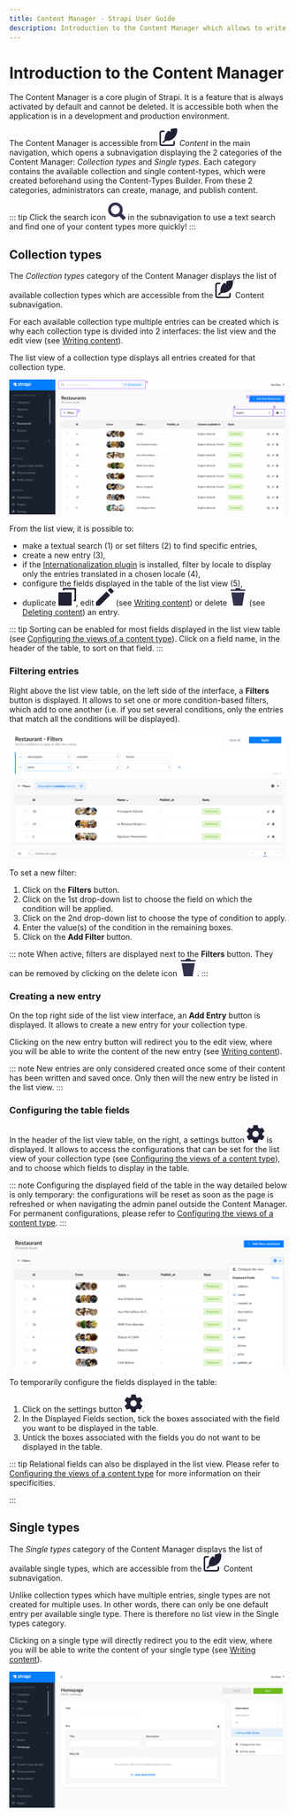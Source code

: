 ```yaml
---
title: Content Manager - Strapi User Guide
description: Introduction to the Content Manager which allows to write content for collection types and single types.
---
```


# Introduction to the Content Manager

The Content Manager is a core plugin of Strapi. It is a feature that is always activated by default and cannot be deleted. It is accessible both when the application is in a development and production environment.

The Content Manager is accessible from ![Content icon](../assets/icons/content.svg) *Content* in the main navigation, which opens a subnavigation displaying the 2 categories of the Content Manager: _Collection types_ and _Single types_. Each category contains the available collection and single content-types, which were created beforehand using the Content-Types Builder. From these 2 categories, administrators can create, manage, and publish content.

::: tip
Click the search icon ![Search icon](../assets/icons/search.svg) in the subnavigation to use a text search and find one of your content types more quickly!
:::

## Collection types

The _Collection types_ category of the Content Manager displays the list of available collection types which are accessible from the ![Content icon](../assets/icons/content.svg) Content subnavigation.

For each available collection type multiple entries can be created which is why each collection type is divided into 2 interfaces: the list view and the edit view (see [Writing content](writing-content.md)).

The list view of a collection type displays all entries created for that collection type.

![List view of a collection type in the Content Manager](../assets/content-manager/content-manager_list-view.png)

From the list view, it is possible to:

- make a textual search (1) or set filters (2) to find specific entries,
- create a new entry (3),
- if the [Internationalization plugin](/user-docs/latest/plugins/strapi-plugins.md#internationalization-plugin) is installed, filter by locale to display only the entries translated in a chosen locale (4),
- configure the fields displayed in the table of the list view (5),
- duplicate ![Duplicate icon](../assets/icons/duplicate.svg), edit ![Edit icon](../assets/icons/edit.svg) (see [Writing content](../content-manager/writing-content.md)) or delete ![Delete icon](../assets/icons/delete.svg) (see [Deleting content](../content-manager/saving-and-publishing-content.md#deleting-content)) an entry.

::: tip
Sorting can be enabled for most fields displayed in the list view table (see [Configuring the views of a content type](../content-manager/configuring-view-of-content-type.md)). Click on a field name, in the header of the table, to sort on that field.
:::

### Filtering entries

Right above the list view table, on the left side of the interface, a **Filters** button is displayed. It allows to set one or more condition-based filters, which add to one another (i.e. if you set several conditions, only the entries that match all the conditions will be displayed).

![Filters in the Content Manager](../assets/content-manager/content-manager_filters.png)

To set a new filter:

1. Click on the **Filters** button.
2. Click on the 1st drop-down list to choose the field on which the condition will be applied.
3. Click on the 2nd drop-down list to choose the type of condition to apply.
4. Enter the value(s) of the condition in the remaining boxes.
6. Click on the **Add Filter** button.

::: note
When active, filters are displayed next to the **Filters** button. They can be removed by clicking on the delete icon ![Delete icon](../assets/icons/delete.svg).
:::

### Creating a new entry

On the top right side of the list view interface, an **Add Entry** button is displayed. It allows to create a new entry for your collection type.

Clicking on the new entry button will redirect you to the edit view, where you will be able to write the content of the new entry (see [Writing content](writing-content.md)).

::: note
New entries are only considered created once some of their content has been written and saved once. Only then will the new entry be listed in the list view.
:::

### Configuring the table fields

In the header of the list view table, on the right, a settings button ![Cog icon](../assets/icons/cog.svg) is displayed. It allows to access the configurations that can be set for the list view of your collection type (see [Configuring the views of a content type](../content-manager/configuring-view-of-content-type.md)), and to choose which fields to display in the table.

::: note
Configuring the displayed field of the table in the way detailed below is only temporary: the configurations will be reset as soon as the page is refreshed or when navigating the admin panel outside the Content Manager. For permanent configurations, please refer to [Configuring the views of a content type](../content-manager/configuring-view-of-content-type.md).
:::

![Displayed fields in the settings of a list view in the Content Manager](../assets/content-manager/content-manager_displayed-fields.png)

To temporarily configure the fields displayed in the table:

1. Click on the settings button ![Cog icon](../assets/icons/cog.svg).
2. In the Displayed Fields section, tick the boxes associated with the field you want to be displayed in the table.
3. Untick the boxes associated with the fields you do not want to be displayed in the table.

::: tip
Relational fields can also be displayed in the list view. Please refer to [Configuring the views of a content type](../content-manager/configuring-view-of-content-type.md) for more information on their specificities.

:::

## Single types

The _Single types_ category of the Content Manager displays the list of available single types, which are accessible from the ![Content icon](../assets/icons/content.svg) Content subnavigation.

Unlike collection types which have multiple entries, single types are not created for multiple uses. In other words, there can only be one default entry per available single type. There is therefore no list view in the Single types category.

Clicking on a single type will directly redirect you to the edit view, where you will be able to write the content of your single type (see [Writing content](writing-content.md)).

![Single type in the Content Manager](../assets/content-manager/content-manager_single-type.png)
